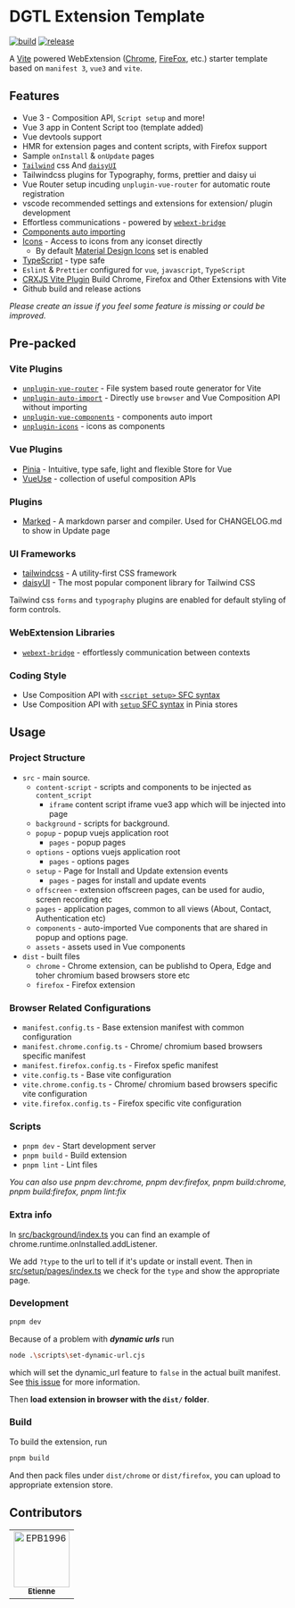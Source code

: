 # DGTL Extension Template

[![build](https://github.com/EPB1996/vue3-browser-extension-template/actions/workflows/build.yml/badge.svg)](https://github.com/EPB1996/vue3-browser-extension-template/actions/workflows/build.yml) [![release](https://github.com/EPB1996/vue3-browser-extension-template/actions/workflows/release.yml/badge.svg)](https://github.com/EPB1996/vue3-browser-extension-template/actions/workflows/release.yml)

A [Vite](https://vitejs.dev/) powered WebExtension ([Chrome](https://developer.chrome.com/docs/extensions/reference/), [FireFox](https://addons.mozilla.org/en-US/developers/), etc.) starter template based on `manifest 3`, `vue3` and `vite`.

## Features

-   Vue 3 - Composition API, `Script setup` and more!
-   Vue 3 app in Content Script too (template added)
-   Vue devtools support
-   HMR for extension pages and content scripts, with Firefox support
-   Sample `onInstall` & `onUpdate` pages
-   [`Tailwind`](https://tailwindcss.com/) css And [`daisyUI`](https://daisyui.com/)
-   Tailwindcss plugins for Typography, forms, prettier and daisy ui
-   Vue Router setup incuding `unplugin-vue-router` for automatic route registration
-   vscode recommended settings and extensions for extension/ plugin development
-   Effortless communications - powered by [`webext-bridge`](https://github.com/zikaari/webext-bridge)
-   [Components auto importing](./src/components)
-   [Icons](./src/components) - Access to icons from any iconset directly
    -   By default [Material Design Icons](https://materialdesignicons.com/cdn/1.6.50-dev/) set is enabled
-   [TypeScript](https://www.typescriptlang.org/) - type safe
-   `Eslint` & `Prettier` configured for `vue`, `javascript`, `TypeScript`
-   [CRXJS Vite Plugin](https://crxjs.dev/vite-plugin) Build Chrome, Firefox and Other Extensions with Vite
-   Github build and release actions

_Please create an issue if you feel some feature is missing or could be improved._

## Pre-packed

### Vite Plugins

-   [`unplugin-vue-router`](https://github.com/posva/unplugin-vue-router) - File system based route generator for Vite
-   [`unplugin-auto-import`](https://github.com/antfu/unplugin-auto-import) - Directly use `browser` and Vue Composition API without importing
-   [`unplugin-vue-components`](https://github.com/antfu/vite-plugin-components) - components auto import
-   [`unplugin-icons`](https://github.com/antfu/unplugin-icons) - icons as components

### Vue Plugins

-   [Pinia](https://pinia.vuejs.org/) - Intuitive, type safe, light and flexible Store for Vue
-   [VueUse](https://github.com/antfu/vueuse) - collection of useful composition APIs

### Plugins

-   [Marked](https://github.com/markedjs/marked) - A markdown parser and compiler. Used for CHANGELOG.md to show in Update page

### UI Frameworks

-   [tailwindcss](https://tailwindcss.com) - A utility-first CSS framework
-   [daisyUI](https://daisyui.com/) - The most popular component library for Tailwind CSS

Tailwind css `forms` and `typography` plugins are enabled for default styling of form controls.

### WebExtension Libraries

-   [`webext-bridge`](https://github.com/zikaari/webext-bridge) - effortlessly communication between contexts

### Coding Style

-   Use Composition API with [`<script setup>` SFC syntax](https://github.com/vuejs/rfcs/pull/227)
-   Use Composition API with [`setup` SFC syntax](https://pinia.vuejs.org/cookbook/composables.html#Setup-Stores) in Pinia stores

## Usage

### Project Structure

-   `src` - main source.
    -   `content-script` - scripts and components to be injected as `content_script`
        -   `iframe` content script iframe vue3 app which will be injected into page
    -   `background` - scripts for background.
    -   `popup` - popup vuejs application root
        -   `pages` - popup pages
    -   `options` - options vuejs application root
        -   `pages` - options pages
    -   `setup` - Page for Install and Update extension events
        -   `pages` - pages for install and update events
    -   `offscreen` - extension offscreen pages, can be used for audio, screen recording etc
    -   `pages` - application pages, common to all views (About, Contact, Authentication etc)
    -   `components` - auto-imported Vue components that are shared in popup and options page.
    -   `assets` - assets used in Vue components
-   `dist` - built files
    -   `chrome` - Chrome extension, can be publishd to Opera, Edge and toher chromium based browsers store etc
    -   `firefox` - Firefox extension

### Browser Related Configurations

-   `manifest.config.ts` - Base extension manifest with common configuration
-   `manifest.chrome.config.ts` - Chrome/ chromium based browsers specific manifest
-   `manifest.firefox.config.ts` - Firefox spefic manifest
-   `vite.config.ts` - Base vite configuration
-   `vite.chrome.config.ts` - Chrome/ chromium based browsers specific vite configuration
-   `vite.firefox.config.ts` - Firefox specific vite configuration

### Scripts

-   `pnpm dev` - Start development server
-   `pnpm build` - Build extension
-   `pnpm lint` - Lint files

_You can also use pnpm dev:chrome, pnpm dev:firefox, pnpm build:chrome, pnpm build:firefox, pnpm lint:fix_

### Extra info

In [src/background/index.ts](./src/background/index.ts) you can find an example of chrome.runtime.onInstalled.addListener.

We add `?type` to the url to tell if it's update or install event. Then in [src/setup/pages/index.ts](./src/setup/pages/index.ts) we check for the `type` and show the appropriate page.

### Development

```bash
pnpm dev
```

Because of a problem with **_dynamic urls_** run

```bash
node .\scripts\set-dynamic-url.cjs
```

which will set the dynamic_url feature to `false` in the actual built manifest.
See [this issue](https://github.com/mubaidr/vite-vue3-browser-extension-v3/issues/91) for more information.

Then **load extension in browser with the `dist/` folder**.

### Build

To build the extension, run

```bash
pnpm build
```

And then pack files under `dist/chrome` or `dist/firefox`, you can upload to appropriate extension store.

## Contributors

<!-- readme: collaborators,contributors -start -->
<table>
	<tbody>
		<tr>
            <td align="center">
                <a href="https://github.com/EPB1996">
                    <img src="https://avatars.githubusercontent.com/u/22174765?v=4" width="100;" alt="EPB1996"/>
                    <br />
                    <sub><b>Etienne </b></sub>
                </a>
            </td>
		</tr>
	<tbody>
</table>
<!-- readme: collaborators,contributors -end -->
